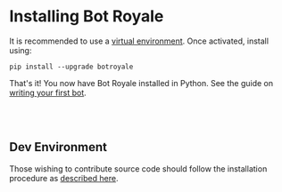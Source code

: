 # Installing Bot Royale

It is recommended to use a [virtual environment](https://docs.python.org/3/tutorial/venv.html). Once activated, install using:

```noformat
pip install --upgrade botroyale
```

That's it! You now have Bot Royale installed in Python. See the guide on [writing your first bot](bots/simple.html).

<br>
<br>


## Dev Environment
Those wishing to contribute source code should follow the installation procedure as [described here](contributing.html#dev-environment).
